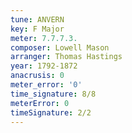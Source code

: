 ```yaml
---
tune: ANVERN
key: F Major
meter: 7.7.7.3.
composer: Lowell Mason
arranger: Thomas Hastings
year: 1792-1872
anacrusis: 0
meter_error: '0'
time_signature: 8/8
meterError: 0
timeSignature: 2/2
---
```

